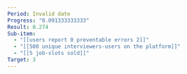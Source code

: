 ```yaml
---
Period: Invalid date
Progress: "0.091333333333"
Result: 0.274
Sub-item:
  - "[[users report 0 preventable errors 2]]"
  - "[[500 unique interviewers-users on the platform]]"
  - "[[5 job-slots sold]]"
Target: 3
---
```

